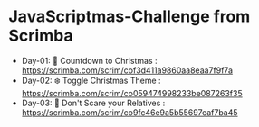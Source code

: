 # JavaScriptmas-Challenge from Scrimba

* Day-01: 🎄 Countdown to Christmas : https://scrimba.com/scrim/cof3d411a9860aa8eaa7f9f7a
* Day-02: ❄️ Toggle Christmas Theme : https://scrimba.com/scrim/co059474998233be087263f35
* Day-03: 👼 Don't Scare your Relatives : https://scrimba.com/scrim/co9fc46e9a5b55697eaf7ba45
